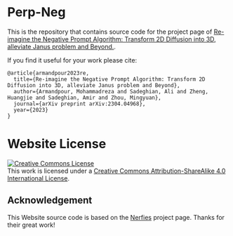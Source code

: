 # Perp-Neg

This is the repository that contains source code for the project page of [Re-imagine the Negative Prompt Algorithm: Transform 2D Diffusion into 3D, alleviate Janus problem and Beyond.](https://Perp-Neg.github.io).

If you find it useful for your work please cite:
```
@article{armandpour2023re,
  title={Re-imagine the Negative Prompt Algorithm: Transform 2D Diffusion into 3D, alleviate Janus problem and Beyond},
  author={Armandpour, Mohammadreza and Sadeghian, Ali and Zheng, Huangjie and Sadeghian, Amir and Zhou, Mingyuan},
  journal={arXiv preprint arXiv:2304.04968},
  year={2023}
}
```

# Website License
<a rel="license" href="http://creativecommons.org/licenses/by-sa/4.0/"><img alt="Creative Commons License" style="border-width:0" src="https://i.creativecommons.org/l/by-sa/4.0/88x31.png" /></a><br />This work is licensed under a <a rel="license" href="http://creativecommons.org/licenses/by-sa/4.0/">Creative Commons Attribution-ShareAlike 4.0 International License</a>.



## Acknowledgement

This Website source code is based on the [Nerfies](https://nerfies.github.io) project page. Thanks for their great work!
